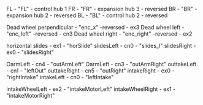 FL - "FL" - control hub 1 
FR - "FR" - expansion hub 3 - reversed
BR - "BR" - expansion hub 2 - reversed
BL - "BL" - control hub 2 - reversed

Dead wheel perpendicular - "enc_x" -reversed - ex3
Dead wheel left - "enc_left" -reversed - cn3
Dead wheel right - "enc_right" -reversed - ex2


horizontal slides - ex1 - "horSlide"
slidesLeft - cn0 - "slides_l"
slidesRight - ex0 - "slidesRight"

OarmLeft - cn4 - "outArmLeft"
OarmLeft - cn3 - "outArmRight"
outtakeLeft - cn1 - "leftOut"
outtakeRight - cn5 - "outRight"
intakeRight - ex0 - "rightIntake"
intakeLeft - cn0 - "leftIntake"

intakeWheelLeft - ex2 - "intakeMotorLeft" 
intakeWheelRight - ex1 - "intakeMotorRight"


